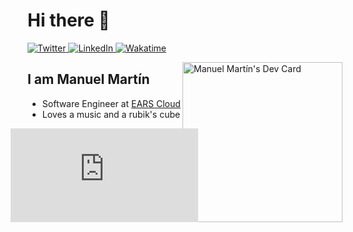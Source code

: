 # Hi there 👋

<div align="left">
  <a href="https://twitter.com/ManuelMartinDia">
    <img
      src="https://img.shields.io/twitter/follow/ManuelMartinDia?label=Twitter&logo=twitter&style=flat-square&color=1da1f2&logoColor=ffffff"
      alt="Twitter"
    />
  </a>
  <a href="https://www.linkedin.com/in/manuel-martin-developer/">
    <img
      src="https://img.shields.io/static/v1?logo=linkedin&style=flat-square&color=0072b1&label=LinkedIn&message=%E2%98%86"
      alt="LinkedIn"
    />
  </a>
  <a href="https://wakatime.com/@8020e9ee-e306-42d1-badf-114217fce27c">
    <img
    src="https://wakatime.com/badge/user/8020e9ee-e306-42d1-badf-114217fce27c.svg?style=flat-square&color=007acc&label=Wakatime&logo=wakatime&logoColor=ffffff"
      alt="Wakatime"
    />
  </a>

<a href="https://app.daily.dev/manuelmartindev"><img src="https://api.daily.dev/devcards/80bb73e5f7b44037aea4f79f39a6e907.png?r=7oh" width="256" align="right" alt="Manuel Martín's Dev Card"/></a>

</div>

## I am Manuel Martín

- Software Engineer at [EARS Cloud](https://earscloud.io/)
- Loves a music and a rubik's cube

<figure
style="display: flex; flex-direction: column; align-items: center; justify-content: center; margin: 0; padding: 0;"
><embed src="https://wakatime.com/share/@mmartindj/0d963507-01c8-499a-a392-92e99fb78c5e.svg"></embed></figure>
